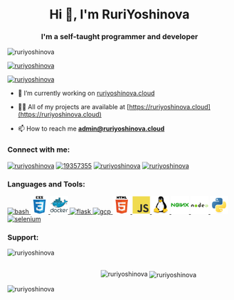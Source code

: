 <h1 align="center">Hi 👋, I'm RuriYoshinova</h1>
<h3 align="center">I'm a self-taught programmer and developer</h3>

<p align="left"> <img src="https://komarev.com/ghpvc/?username=ruriyoshinova&label=Profile%20views&color=0e75b6&style=flat" alt="ruriyoshinova" /> </p>

<p align="left"> <a href="https://github.com/ryo-ma/github-profile-trophy"><img src="https://github-profile-trophy.vercel.app/?username=ruriyoshinova" alt="ruriyoshinova" /></a> </p>

<p align="left"> <a href="https://twitter.com/ruriyoshinova" target="blank"><img src="https://img.shields.io/twitter/follow/ruriyoshinova?logo=twitter&style=for-the-badge" alt="ruriyoshinova" /></a> </p>

- 🔭 I’m currently working on [ruriyoshinova.cloud](https://ruriyoshinova.cloud)

- 👨‍💻 All of my projects are available at [https://ruriyoshinova.cloud](https://ruriyoshinova.cloud)

- 📫 How to reach me **admin@ruriyoshinova.cloud**

<h3 align="left">Connect with me:</h3>
<p align="left">
<a href="https://twitter.com/ruriyoshinova" target="blank"><img align="center" src="https://raw.githubusercontent.com/rahuldkjain/github-profile-readme-generator/master/src/images/icons/Social/twitter.svg" alt="ruriyoshinova" height="30" width="40" /></a>
<a href="https://stackoverflow.com/users/19357355" target="blank"><img align="center" src="https://raw.githubusercontent.com/rahuldkjain/github-profile-readme-generator/master/src/images/icons/Social/stack-overflow.svg" alt="19357355" height="30" width="40" /></a>
<a href="https://fb.com/ruriyoshinova" target="blank"><img align="center" src="https://raw.githubusercontent.com/rahuldkjain/github-profile-readme-generator/master/src/images/icons/Social/facebook.svg" alt="ruriyoshinova" height="30" width="40" /></a>
<a href="https://instagram.com/ruriyoshinova" target="blank"><img align="center" src="https://raw.githubusercontent.com/rahuldkjain/github-profile-readme-generator/master/src/images/icons/Social/instagram.svg" alt="ruriyoshinova" height="30" width="40" /></a>
</p>

<h3 align="left">Languages and Tools:</h3>
<p align="left"> <a href="https://www.gnu.org/software/bash/" target="_blank" rel="noreferrer"> <img src="https://www.vectorlogo.zone/logos/gnu_bash/gnu_bash-icon.svg" alt="bash" width="40" height="40"/> </a> <a href="https://www.w3schools.com/css/" target="_blank" rel="noreferrer"> <img src="https://raw.githubusercontent.com/devicons/devicon/master/icons/css3/css3-original-wordmark.svg" alt="css3" width="40" height="40"/> </a> <a href="https://www.docker.com/" target="_blank" rel="noreferrer"> <img src="https://raw.githubusercontent.com/devicons/devicon/master/icons/docker/docker-original-wordmark.svg" alt="docker" width="40" height="40"/> </a> <a href="https://flask.palletsprojects.com/" target="_blank" rel="noreferrer"> <img src="https://www.vectorlogo.zone/logos/pocoo_flask/pocoo_flask-icon.svg" alt="flask" width="40" height="40"/> </a> <a href="https://cloud.google.com" target="_blank" rel="noreferrer"> <img src="https://www.vectorlogo.zone/logos/google_cloud/google_cloud-icon.svg" alt="gcp" width="40" height="40"/> </a> <a href="https://www.w3.org/html/" target="_blank" rel="noreferrer"> <img src="https://raw.githubusercontent.com/devicons/devicon/master/icons/html5/html5-original-wordmark.svg" alt="html5" width="40" height="40"/> </a> <a href="https://developer.mozilla.org/en-US/docs/Web/JavaScript" target="_blank" rel="noreferrer"> <img src="https://raw.githubusercontent.com/devicons/devicon/master/icons/javascript/javascript-original.svg" alt="javascript" width="40" height="40"/> </a> <a href="https://www.linux.org/" target="_blank" rel="noreferrer"> <img src="https://raw.githubusercontent.com/devicons/devicon/master/icons/linux/linux-original.svg" alt="linux" width="40" height="40"/> </a> <a href="https://www.nginx.com" target="_blank" rel="noreferrer"> <img src="https://raw.githubusercontent.com/devicons/devicon/master/icons/nginx/nginx-original.svg" alt="nginx" width="40" height="40"/> </a> <a href="https://nodejs.org" target="_blank" rel="noreferrer"> <img src="https://raw.githubusercontent.com/devicons/devicon/master/icons/nodejs/nodejs-original-wordmark.svg" alt="nodejs" width="40" height="40"/> </a> <a href="https://www.python.org" target="_blank" rel="noreferrer"> <img src="https://raw.githubusercontent.com/devicons/devicon/master/icons/python/python-original.svg" alt="python" width="40" height="40"/> </a> <a href="https://www.selenium.dev" target="_blank" rel="noreferrer"> <img src="https://raw.githubusercontent.com/detain/svg-logos/780f25886640cef088af994181646db2f6b1a3f8/svg/selenium-logo.svg" alt="selenium" width="40" height="40"/> </a> </p>

<h3 align="left">Support:</h3>
<p><a href="https://www.buymeacoffee.com/ruriyoshinova"> <img align="left" src="https://cdn.buymeacoffee.com/buttons/v2/default-yellow.png" height="50" width="210" alt="ruriyoshinova" /></a></p><br><br>

<p><img align="left" src="https://github-readme-stats.vercel.app/api/top-langs?username=ruriyoshinova&show_icons=true&locale=en&layout=compact" alt="ruriyoshinova" /></p>

<p>&nbsp;<img align="center" src="https://github-readme-stats.vercel.app/api?username=ruriyoshinova&show_icons=true&locale=en" alt="ruriyoshinova" /></p>

<p><img align="center" src="https://github-readme-streak-stats.herokuapp.com/?user=ruriyoshinova&" alt="ruriyoshinova" /></p>

